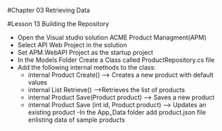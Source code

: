 #Chapter 03 Retrieving Data

#Lesson 13 Building the Repository

- Open the Visual studio solution ACME Product Managment(APM) 
- Select API Web Project in the solution
- Set APM.WebAPI Project as the startup project
- In the Models Folder Create a Class called ProductRepository.cs file
- Add the following internal methods to the class:
	- internal Product Create() --> Creates a new product with default values
	- internal List<Product> Retrieve() -->Retrieves the list of products
	- internal Product Save(Product product) --> Saves a new product
	- internal Product Save (int id, Product product) --> Updates an existing product
-In the App_Data folder add product.json file enlisting data of sample products
	




